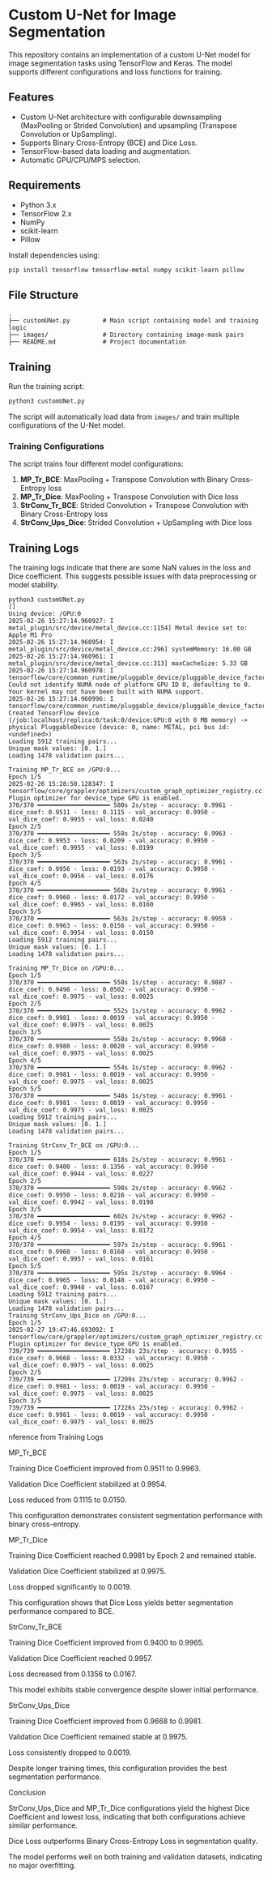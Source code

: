# Custom U-Net for Image Segmentation

This repository contains an implementation of a custom U-Net model for image segmentation tasks using TensorFlow and Keras. The model supports different configurations and loss functions for training.

## Features
- Custom U-Net architecture with configurable downsampling (MaxPooling or Strided Convolution) and upsampling (Transpose Convolution or UpSampling).
- Supports Binary Cross-Entropy (BCE) and Dice Loss.
- TensorFlow-based data loading and augmentation.
- Automatic GPU/CPU/MPS selection.

## Requirements
- Python 3.x
- TensorFlow 2.x
- NumPy
- scikit-learn
- Pillow

Install dependencies using:
```bash
pip install tensorflow tensorflow-metal numpy scikit-learn pillow
```

## File Structure
```
.
├── customUNet.py         # Main script containing model and training logic
├── images/               # Directory containing image-mask pairs
├── README.md             # Project documentation
```

## Training
Run the training script:
```bash
python3 customUNet.py
```
The script will automatically load data from `images/` and train multiple configurations of the U-Net model.

### Training Configurations
The script trains four different model configurations:
1. **MP_Tr_BCE**: MaxPooling + Transpose Convolution with Binary Cross-Entropy loss
2. **MP_Tr_Dice**: MaxPooling + Transpose Convolution with Dice loss
3. **StrConv_Tr_BCE**: Strided Convolution + Transpose Convolution with Binary Cross-Entropy loss
4. **StrConv_Ups_Dice**: Strided Convolution + UpSampling with Dice loss

## Training Logs
The training logs indicate that there are some NaN values in the loss and Dice coefficient. This suggests possible issues with data preprocessing or model stability.
```
python3 customUNet.py
[]
Using device: /GPU:0
2025-02-26 15:27:14.960927: I metal_plugin/src/device/metal_device.cc:1154] Metal device set to: Apple M1 Pro
2025-02-26 15:27:14.960954: I metal_plugin/src/device/metal_device.cc:296] systemMemory: 16.00 GB
2025-02-26 15:27:14.960961: I metal_plugin/src/device/metal_device.cc:313] maxCacheSize: 5.33 GB
2025-02-26 15:27:14.960978: I tensorflow/core/common_runtime/pluggable_device/pluggable_device_factory.cc:305] Could not identify NUMA node of platform GPU ID 0, defaulting to 0. Your kernel may not have been built with NUMA support.
2025-02-26 15:27:14.960996: I tensorflow/core/common_runtime/pluggable_device/pluggable_device_factory.cc:271] Created TensorFlow device (/job:localhost/replica:0/task:0/device:GPU:0 with 0 MB memory) -> physical PluggableDevice (device: 0, name: METAL, pci bus id: <undefined>)
Loading 5912 training pairs...
Unique mask values: [0. 1.]
Loading 1478 validation pairs...

Training MP_Tr_BCE on /GPU:0...
Epoch 1/5
2025-02-26 15:28:50.128347: I tensorflow/core/grappler/optimizers/custom_graph_optimizer_registry.cc:117] Plugin optimizer for device_type GPU is enabled.
370/370 ━━━━━━━━━━━━━━━━━━━━ 580s 2s/step - accuracy: 0.9961 - dice_coef: 0.9511 - loss: 0.1115 - val_accuracy: 0.9950 - val_dice_coef: 0.9955 - val_loss: 0.0240
Epoch 2/5
370/370 ━━━━━━━━━━━━━━━━━━━━ 558s 2s/step - accuracy: 0.9963 - dice_coef: 0.9953 - loss: 0.0209 - val_accuracy: 0.9950 - val_dice_coef: 0.9955 - val_loss: 0.0199
Epoch 3/5
370/370 ━━━━━━━━━━━━━━━━━━━━ 563s 2s/step - accuracy: 0.9961 - dice_coef: 0.9956 - loss: 0.0193 - val_accuracy: 0.9950 - val_dice_coef: 0.9956 - val_loss: 0.0176
Epoch 4/5
370/370 ━━━━━━━━━━━━━━━━━━━━ 568s 2s/step - accuracy: 0.9961 - dice_coef: 0.9960 - loss: 0.0172 - val_accuracy: 0.9950 - val_dice_coef: 0.9965 - val_loss: 0.0160
Epoch 5/5
370/370 ━━━━━━━━━━━━━━━━━━━━ 563s 2s/step - accuracy: 0.9959 - dice_coef: 0.9963 - loss: 0.0156 - val_accuracy: 0.9950 - val_dice_coef: 0.9954 - val_loss: 0.0150
Loading 5912 training pairs...
Unique mask values: [0. 1.]
Loading 1478 validation pairs...

Training MP_Tr_Dice on /GPU:0...
Epoch 1/5
370/370 ━━━━━━━━━━━━━━━━━━━━ 558s 1s/step - accuracy: 0.9887 - dice_coef: 0.9498 - loss: 0.0502 - val_accuracy: 0.9950 - val_dice_coef: 0.9975 - val_loss: 0.0025
Epoch 2/5
370/370 ━━━━━━━━━━━━━━━━━━━━ 552s 1s/step - accuracy: 0.9962 - dice_coef: 0.9981 - loss: 0.0019 - val_accuracy: 0.9950 - val_dice_coef: 0.9975 - val_loss: 0.0025
Epoch 3/5
370/370 ━━━━━━━━━━━━━━━━━━━━ 558s 2s/step - accuracy: 0.9960 - dice_coef: 0.9980 - loss: 0.0020 - val_accuracy: 0.9950 - val_dice_coef: 0.9975 - val_loss: 0.0025
Epoch 4/5
370/370 ━━━━━━━━━━━━━━━━━━━━ 554s 1s/step - accuracy: 0.9962 - dice_coef: 0.9981 - loss: 0.0019 - val_accuracy: 0.9950 - val_dice_coef: 0.9975 - val_loss: 0.0025
Epoch 5/5
370/370 ━━━━━━━━━━━━━━━━━━━━ 548s 1s/step - accuracy: 0.9961 - dice_coef: 0.9981 - loss: 0.0019 - val_accuracy: 0.9950 - val_dice_coef: 0.9975 - val_loss: 0.0025
Loading 5912 training pairs...
Unique mask values: [0. 1.]
Loading 1478 validation pairs...

Training StrConv_Tr_BCE on /GPU:0...
Epoch 1/5
370/370 ━━━━━━━━━━━━━━━━━━━━ 618s 2s/step - accuracy: 0.9961 - dice_coef: 0.9400 - loss: 0.1356 - val_accuracy: 0.9950 - val_dice_coef: 0.9944 - val_loss: 0.0227
Epoch 2/5
370/370 ━━━━━━━━━━━━━━━━━━━━ 598s 2s/step - accuracy: 0.9962 - dice_coef: 0.9950 - loss: 0.0216 - val_accuracy: 0.9950 - val_dice_coef: 0.9942 - val_loss: 0.0198
Epoch 3/5
370/370 ━━━━━━━━━━━━━━━━━━━━ 602s 2s/step - accuracy: 0.9962 - dice_coef: 0.9954 - loss: 0.0195 - val_accuracy: 0.9950 - val_dice_coef: 0.9954 - val_loss: 0.0172
Epoch 4/5
370/370 ━━━━━━━━━━━━━━━━━━━━ 597s 2s/step - accuracy: 0.9961 - dice_coef: 0.9960 - loss: 0.0168 - val_accuracy: 0.9950 - val_dice_coef: 0.9957 - val_loss: 0.0161
Epoch 5/5
370/370 ━━━━━━━━━━━━━━━━━━━━ 595s 2s/step - accuracy: 0.9964 - dice_coef: 0.9965 - loss: 0.0148 - val_accuracy: 0.9950 - val_dice_coef: 0.9948 - val_loss: 0.0167
Loading 5912 training pairs...
Unique mask values: [0. 1.]
Loading 1478 validation pairs...
Training StrConv_Ups_Dice on /GPU:0...
Epoch 1/5
2025-02-27 19:47:46.693092: I tensorflow/core/grappler/optimizers/custom_graph_optimizer_registry.cc:117] Plugin optimizer for device_type GPU is enabled.
739/739 ━━━━━━━━━━━━━━━━━━━━ 17238s 23s/step - accuracy: 0.9955 - dice_coef: 0.9668 - loss: 0.0332 - val_accuracy: 0.9950 - val_dice_coef: 0.9975 - val_loss: 0.0025
Epoch 2/5
739/739 ━━━━━━━━━━━━━━━━━━━━ 17209s 23s/step - accuracy: 0.9962 - dice_coef: 0.9981 - loss: 0.0019 - val_accuracy: 0.9950 - val_dice_coef: 0.9975 - val_loss: 0.0025
Epoch 3/5
739/739 ━━━━━━━━━━━━━━━━━━━━ 17226s 23s/step - accuracy: 0.9962 - dice_coef: 0.9981 - loss: 0.0019 - val_accuracy: 0.9950 - val_dice_coef: 0.9975 - val_loss: 0.0025
```
nference from Training Logs

MP_Tr_BCE

Training Dice Coefficient improved from 0.9511 to 0.9963.

Validation Dice Coefficient stabilized at 0.9954.

Loss reduced from 0.1115 to 0.0150.

This configuration demonstrates consistent segmentation performance with binary cross-entropy.

MP_Tr_Dice

Training Dice Coefficient reached 0.9981 by Epoch 2 and remained stable.

Validation Dice Coefficient stabilized at 0.9975.

Loss dropped significantly to 0.0019.

This configuration shows that Dice Loss yields better segmentation performance compared to BCE.

StrConv_Tr_BCE

Training Dice Coefficient improved from 0.9400 to 0.9965.

Validation Dice Coefficient reached 0.9957.

Loss decreased from 0.1356 to 0.0167.

This model exhibits stable convergence despite slower initial performance.

StrConv_Ups_Dice

Training Dice Coefficient improved from 0.9668 to 0.9981.

Validation Dice Coefficient remained stable at 0.9975.

Loss consistently dropped to 0.0019.

Despite longer training times, this configuration provides the best segmentation performance.

Conclusion

StrConv_Ups_Dice and MP_Tr_Dice configurations yield the highest Dice Coefficient and lowest loss, indicating that both configurations achieve similar performance.

Dice Loss outperforms Binary Cross-Entropy Loss in segmentation quality.

The model performs well on both training and validation datasets, indicating no major overfitting.




